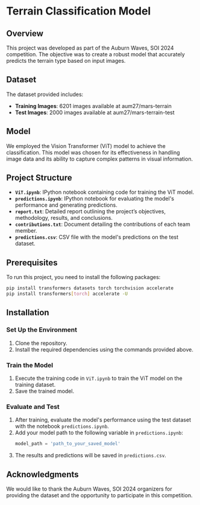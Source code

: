 # Terrain Classification Model

## Overview

This project was developed as part of the Auburn Waves, SOI 2024 competition. The objective was to create a robust model that accurately predicts the terrain type based on input images.

## Dataset

The dataset provided includes:
- **Training Images**: 6201 images available at aum27/mars-terrain
- **Test Images**: 2000 images available at aum27/mars-terrain-test

## Model

We employed the Vision Transformer (ViT) model to achieve the classification. This model was chosen for its effectiveness in handling image data and its ability to capture complex patterns in visual information.

## Project Structure

- **`ViT.ipynb`**: IPython notebook containing code for training the ViT model.
- **`predictions.ipynb`**: IPython notebook for evaluating the model's performance and generating predictions.
- **`report.txt`**: Detailed report outlining the project’s objectives, methodology, results, and conclusions.
- **`contributions.txt`**: Document detailing the contributions of each team member.
- **`predictions.csv`**: CSV file with the model's predictions on the test dataset.

## Prerequisites

To run this project, you need to install the following packages:

```bash
pip install transformers datasets torch torchvision accelerate
pip install transformers[torch] accelerate -U
````
## Installation

### Set Up the Environment

1. Clone the repository.
2. Install the required dependencies using the commands provided above.

### Train the Model

1. Execute the training code in `ViT.ipynb` to train the ViT model on the training dataset.
2. Save the trained model.

### Evaluate and Test

1. After training, evaluate the model's performance using the test dataset with the notebook `predictions.ipynb`.
2. Add your model path to the following variable in `predictions.ipynb`:
    ```python
    model_path = 'path_to_your_saved_model'
    ```
3. The results and predictions will be saved in `predictions.csv`.

## Acknowledgments

We would like to thank the Auburn Waves, SOI 2024 organizers for providing the dataset and the opportunity to participate in this competition.
